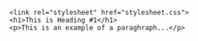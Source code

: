 <html><body>

    <link rel="stylesheet" href="stylesheet.css">
    <h1>This is Heading #1</h1>
    <p>This is an example of a paraghraph...</p>

</body></html>
